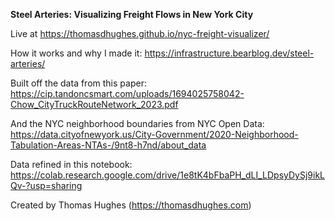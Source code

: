**Steel Arteries: Visualizing Freight Flows in New York City**

Live at https://thomasdhughes.github.io/nyc-freight-visualizer/

How it works and why I made it: https://infrastructure.bearblog.dev/steel-arteries/

Built off the data from this paper: https://cip.tandoncsmart.com/uploads/1694025758042-Chow_CityTruckRouteNetwork_2023.pdf

And the NYC neighborhood boundaries from NYC Open Data: https://data.cityofnewyork.us/City-Government/2020-Neighborhood-Tabulation-Areas-NTAs-/9nt8-h7nd/about_data

Data refined in this notebook: https://colab.research.google.com/drive/1e8tK4bFbaPH_dLI_LDpsyDySj9ikLQv-?usp=sharing

Created by Thomas Hughes (https://thomasdhughes.com)
